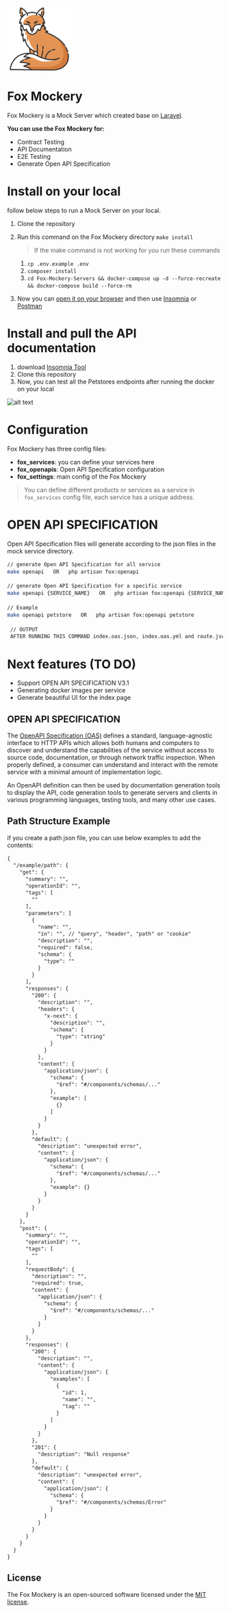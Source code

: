 ![Fox Mockery](https://github.com/Mekaeil/Fox.Mockery/blob/master/public/logo-150.png?raw=true)

# Fox Mockery

Fox Mockery is a Mock Server which created base on [Laravel](https://lumen.laravel.com/docs/9.x).

**You can use the Fox Mockery for:**

- Contract Testing
- API Documentation
- E2E Testing
- Generate Open API Specification

# Install on your local

follow below steps to run a Mock Server on your local.

1. Clone the repository
2. Run this command on the Fox Mockery directory `make install`
   > If the make command is not working for you run these commands
   1. `cp .env.example .env`
   2. `composer install`
   3. `cd Fox-Mockery-Servers && docker-compose up -d --force-recreate && docker-compose build --force-rm`
   

3. Now you can [open it on your browser](http://localhost:8085) and then use [Insomnia](https://insomnia.rest/)
   or [Postman](https://www.postman.com/downloads/)

# Install and pull the API documentation
1. download [Insomnia Tool](https://insomnia.rest/download)
2. Clone this repository 
3. Now, you can test all the Petstores endpoints after running the docker on your local

![alt text](https://github.com/weprodev/Fox.Mockery/blob/master/public/petstore-open-api-specification-Fox-Mockery.png)

# Configuration

Fox Mockery has three config files:

- **fox_services**: you can define your services here
- **fox_openapis**: Open API Specification configuration
- **fox_settings**: main config of the Fox Mockery

> You can define different products or services as a service in
> `fox_services` config file, each service has a unique address.

# OPEN API SPECIFICATION

Open API Specification files will generate according to the json files in the mock service directory.

```bash
// generate Open API Specification for all service
make openapi   OR   php artisan fox:openapi

// generate Open API Specification for a specific service
make openapi {SERVICE_NAME}   OR   php artisan fox:openapi {SERVICE_NAME}

// Example 
make openapi petstore   OR   php artisan fox:openapi petstore
 
 // OUTPUT
 AFTER RUNNING THIS COMMAND index.oas.json, index.oas.yml and route.json FILES WILL CREATE IN THE SERVICE DIRECTORY!'
```

# Next features (TO DO)

- Support OPEN API SPECIFICATION V3.1
- Generating docker images per service
- Generate beautiful UI for the index page

## OPEN API SPECIFICATION

The [OpenAPI Specification (OAS)](https://www.openapis.org) defines a standard, language-agnostic interface to HTTP APIs
which allows both humans and computers to discover and understand the capabilities of the service without access to
source code, documentation, or through network traffic inspection. When properly defined, a consumer can understand and
interact with the remote service with a minimal amount of implementation logic.

An OpenAPI definition can then be used by documentation generation tools to display the API, code generation tools to
generate servers and clients in various programming languages, testing tools, and many other use cases.


## Path Structure Example
if you create a path json file, you can use below examples to add the contents:
```
{
  "/example/path": {
    "get": {
      "summary": "",
      "operationId": "",
      "tags": [
        ""
      ],
      "parameters": [
        {
          "name": "",
          "in": "", // "query", "header", "path" or "cookie"
          "description": "",
          "required": false,
          "schema": {
            "type": ""
          }
        }
      ],
      "responses": {
        "200": {
          "description": "",
          "headers": {
            "x-next": {
              "description": "",
              "schema": {
                "type": "string"
              }
            }
          },
          "content": {
            "application/json": {
              "schema": {
                "$ref": "#/components/schemas/..."
              },
              "example": [
                {}
              ]
            }
          }
        },
        "default": {
          "description": "unexpected error",
          "content": {
            "application/json": {
              "schema": {
                "$ref": "#/components/schemas/..."
              },
              "example": {}
            }
          }
        }
      }
    },
    "post": {
      "summary": "",
      "operationId": "",
      "tags": [
        ""
      ],
      "requestBody": {
        "description": "",
        "required": true,
        "content": {
          "application/json": {
            "schema": {
              "$ref": "#/components/schemas/..."
            }
          }
        }
      },
      "responses": {
        "200": {
          "description": "",
          "content": {
            "application/json": {
              "examples": [
                {
                  "id": 1,
                  "name": "",
                  "tag": ""
                }
              ]
            }
          }
        },
        "201": {
          "description": "Null response"
        },
        "default": {
          "description": "unexpected error",
          "content": {
            "application/json": {
              "schema": {
                "$ref": "#/components/schemas/Error"
              }
            }
          }
        }
      }
    }
  }
}
```

## License

The Fox Mockery is an open-sourced software licensed under the [MIT license](https://opensource.org/licenses/MIT).

